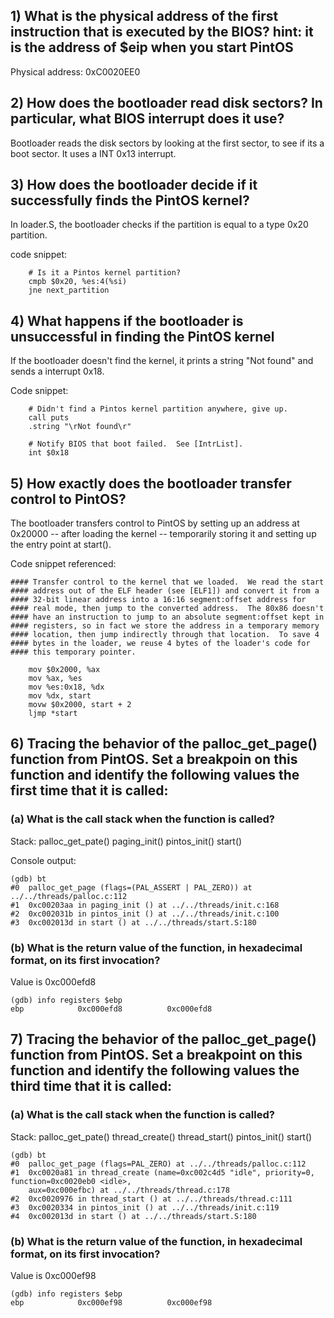 ## 1) What is the physical address of the first instruction that is executed by the BIOS? hint: it is the address of $eip when you start PintOS
Physical address: 0xC0020EE0

## 2) How does the bootloader read disk sectors? In particular, what BIOS interrupt does it use?
Bootloader reads the disk sectors by looking at the first sector, to see if its a boot sector.
It uses a INT 0x13 interrupt.

## 3) How does the bootloader decide if it successfully finds the PintOS kernel?
In loader.S, the bootloader checks if the partition is equal to a type 0x20 partition.

code snippet:
```
	# Is it a Pintos kernel partition?
	cmpb $0x20, %es:4(%si)
	jne next_partition
```

## 4) What happens if the bootloader is unsuccessful in finding the PintOS kernel
If the bootloader doesn't find the kernel, it prints a string "Not found" and sends a interrupt 0x18.

Code snippet:
```
	# Didn't find a Pintos kernel partition anywhere, give up.
	call puts
	.string "\rNot found\r"

	# Notify BIOS that boot failed.  See [IntrList].
	int $0x18
```

## 5) How exactly does the bootloader transfer control to PintOS?
The bootloader transfers control to PintOS by setting up an address at 0x20000 -- after loading the kernel --  temporarily storing it and setting up the entry point at start().

Code snippet referenced:
```
#### Transfer control to the kernel that we loaded.  We read the start
#### address out of the ELF header (see [ELF1]) and convert it from a
#### 32-bit linear address into a 16:16 segment:offset address for
#### real mode, then jump to the converted address.  The 80x86 doesn't
#### have an instruction to jump to an absolute segment:offset kept in
#### registers, so in fact we store the address in a temporary memory
#### location, then jump indirectly through that location.  To save 4
#### bytes in the loader, we reuse 4 bytes of the loader's code for
#### this temporary pointer.

	mov $0x2000, %ax
	mov %ax, %es
	mov %es:0x18, %dx
	mov %dx, start
	movw $0x2000, start + 2
	ljmp *start
```

## 6) Tracing the behavior of the palloc_get_page() function from PintOS. Set a breakpoin on this function and identify the following values the first time that it is called:
### (a) What is the call stack when the function is called?
Stack:
palloc_get_pate()
paging_init()
pintos_init()
start()

Console output:
```
(gdb) bt
#0  palloc_get_page (flags=(PAL_ASSERT | PAL_ZERO)) at ../../threads/palloc.c:112
#1  0xc00203aa in paging_init () at ../../threads/init.c:168
#2  0xc002031b in pintos_init () at ../../threads/init.c:100
#3  0xc002013d in start () at ../../threads/start.S:180
```

### (b) What is the return value of the function, in hexadecimal format, on its first invocation?
Value is 0xc000efd8
```
(gdb) info registers $ebp
ebp            0xc000efd8          0xc000efd8
```


## 7) Tracing the behavior of the palloc_get_page() function from PintOS. Set a breakpoint on this function and identify the following values the third time that it is called:
### (a) What is the call stack when the function is called?
Stack:
palloc_get_pate()
thread_create()
thread_start()
pintos_init()
start()

```
(gdb) bt
#0  palloc_get_page (flags=PAL_ZERO) at ../../threads/palloc.c:112
#1  0xc0020a81 in thread_create (name=0xc002c4d5 "idle", priority=0, function=0xc0020eb0 <idle>,
    aux=0xc000efbc) at ../../threads/thread.c:178
#2  0xc0020976 in thread_start () at ../../threads/thread.c:111
#3  0xc0020334 in pintos_init () at ../../threads/init.c:119
#4  0xc002013d in start () at ../../threads/start.S:180
```
### (b) What is the return value of the function, in hexadecimal format, on its first invocation?
Value is 0xc000ef98
```
(gdb) info registers $ebp
ebp            0xc000ef98          0xc000ef98
```

